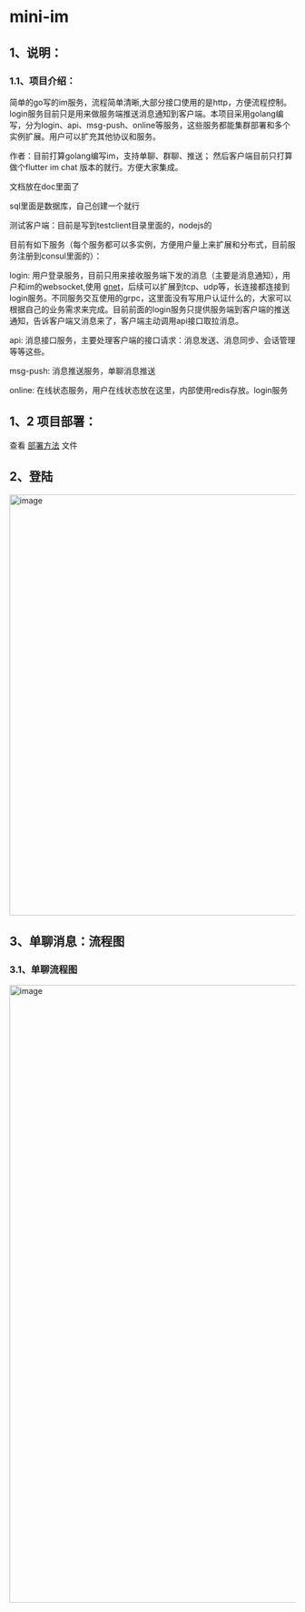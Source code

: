 # mini-im

## 1、说明：

### 1.1、项目介绍：
  简单的go写的im服务，流程简单清晰,大部分接口使用的是http，方便流程控制。login服务目前只是用来做服务端推送消息通知到客户端。本项目采用golang编写，分为login、api、msg-push、online等服务，这些服务都能集群部署和多个实例扩展。用户可以扩充其他协议和服务。
    
  作者：目前打算golang编写im，支持单聊、群聊、推送； 然后客户端目前只打算做个flutter im chat 版本的就行。方便大家集成。

  文档放在doc里面了

  sql里面是数据库，自己创建一个就行

  测试客户端：目前是写到testclient目录里面的，nodejs的

  目前有如下服务（每个服务都可以多实例，方便用户量上来扩展和分布式，目前服务注册到consul里面的）：
    
  login: 用户登录服务，目前只用来接收服务端下发的消息（主要是消息通知），用户和im的websocket,使用 [gnet](https://github.com/panjf2000/gnet)，后续可以扩展到tcp、udp等，长连接都连接到login服务。不同服务交互使用的grpc，这里面没有写用户认证什么的，大家可以根据自己的业务需求来完成。目前前面的login服务只提供服务端到客户端的推送通知，告诉客户端又消息来了，客户端主动调用api接口取拉消息。
  
  api: 消息接口服务，主要处理客户端的接口请求：消息发送、消息同步、会话管理等等这些。
      
  msg-push: 消息推送服务，单聊消息推送
      
  online: 在线状态服务，用户在线状态放在这里，内部使用redis存放。login服务

## 1、2 项目部署：
查看 [部署方法](doc/部署.md) 文件

## 2、登陆
<img width="740" alt="image" src="https://github.com/user-attachments/assets/bd8024fa-f838-43ac-b4be-ee0066ed5a5e">



## 3、单聊消息：流程图

### 3.1、单聊流程图
<img width="1086" alt="image" src="https://github.com/user-attachments/assets/7233dda4-79d2-4357-8239-85d687a92334">




